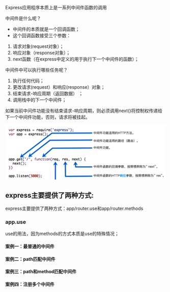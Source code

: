 Express应用程序本质上是一系列中间件函数的调用

中间件是什么呢？
- 中间件的本质就是一个回调函数；
- 这个回调函数接受三个参数：
1. 请求对象(request对象）；
2. 响应对象（response对象）；
3. next函数（在express中定义的用于执行下一个中间件的函数）；


中间件中可以执行哪些任务呢？
1. 执行任何代码；
2. 更改请求(request）和响应(response）对象；
3. 结束请求-响应周期（返回数据） ；
4. 调用栈中的下一个中间件；

如果当前中问件功能没有结束请求-响应周期，则必须调用next()将控制权传递给下一个中间件功能，否则，请求将被挂起。

![image-20220729003233279](express.assets/image-20220729003233279.png)

## express主要提供了两种方式:

express主要提供了两种方式：app/router.use和app/router.methods

### app.use

use的用法，因为methods的方式本质是use的特殊情况；

#### 案例一：最普通的中间件





#### 案例二：path匹配中间件



#### 案例三：path和method匹配中间件



#### 案例四：注册多个中间件

## 



